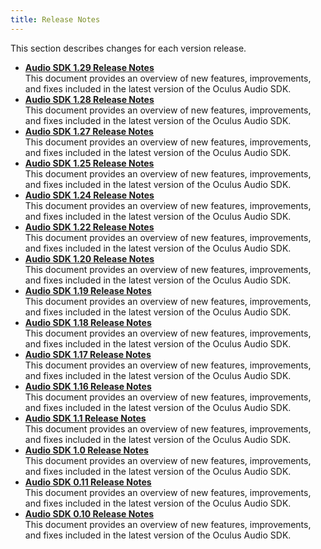 ```yaml
---
title: Release Notes
---
```


This section describes changes for each version release.

* **[Audio SDK 1.29 Release Notes](/documentation/audiosdk/latest/concepts/release/)**  
This document provides an overview of new features, improvements, and fixes included in the latest version of the Oculus Audio SDK.
* **[Audio SDK 1.28 Release Notes](/documentation/audiosdk/latest/concepts/release-archive-1.28/)**  
This document provides an overview of new features, improvements, and fixes included in the latest version of the Oculus Audio SDK.
* **[Audio SDK 1.27 Release Notes](/documentation/audiosdk/latest/concepts/release-archive-1.27/)**  
This document provides an overview of new features, improvements, and fixes included in the latest version of the Oculus Audio SDK.
* **[Audio SDK 1.25 Release Notes](/documentation/audiosdk/latest/concepts/release-archive-1.25/)**  
This document provides an overview of new features, improvements, and fixes included in the latest version of the Oculus Audio SDK.
* **[Audio SDK 1.24 Release Notes](/documentation/audiosdk/latest/concepts/release-archive-1.24/)**  
This document provides an overview of new features, improvements, and fixes included in the latest version of the Oculus Audio SDK.
* **[Audio SDK 1.22 Release Notes](/documentation/audiosdk/latest/concepts/release-archive-1.22/)**  
This document provides an overview of new features, improvements, and fixes included in the latest version of the Oculus Audio SDK.
* **[Audio SDK 1.20 Release Notes](/documentation/audiosdk/latest/concepts/release-archive-1.20/)**  
This document provides an overview of new features, improvements, and fixes included in the latest version of the Oculus Audio SDK.
* **[Audio SDK 1.19 Release Notes](/documentation/audiosdk/latest/concepts/release-archive-1.19/)**  
This document provides an overview of new features, improvements, and fixes included in the latest version of the Oculus Audio SDK.
* **[Audio SDK 1.18 Release Notes](/documentation/audiosdk/latest/concepts/release-archive-1.18/)**  
This document provides an overview of new features, improvements, and fixes included in the latest version of the Oculus Audio SDK.
* **[Audio SDK 1.17 Release Notes](/documentation/audiosdk/latest/concepts/release-archive-1.17/)**  
This document provides an overview of new features, improvements, and fixes included in the latest version of the Oculus Audio SDK.
* **[Audio SDK 1.16 Release Notes](/documentation/audiosdk/latest/concepts/release-archive-1.16/)**  
This document provides an overview of new features, improvements, and fixes included in the latest version of the Oculus Audio SDK.
* **[Audio SDK 1.1 Release Notes](/documentation/audiosdk/latest/concepts/release-archive-1.1/)**  
This document provides an overview of new features, improvements, and fixes included in the latest version of the Oculus Audio SDK.
* **[Audio SDK 1.0 Release Notes](/documentation/audiosdk/latest/concepts/release-archive-1.0/)**  
This document provides an overview of new features, improvements, and fixes included in the latest version of the Oculus Audio SDK.
* **[Audio SDK 0.11 Release Notes](/documentation/audiosdk/latest/concepts/release-archive-0.11/)**  
This document provides an overview of new features, improvements, and fixes included in the latest version of the Oculus Audio SDK.
* **[Audio SDK 0.10 Release Notes](/documentation/audiosdk/latest/concepts/release-archive-0.1/)**  
This document provides an overview of new features, improvements, and fixes included in the latest version of the Oculus Audio SDK.

